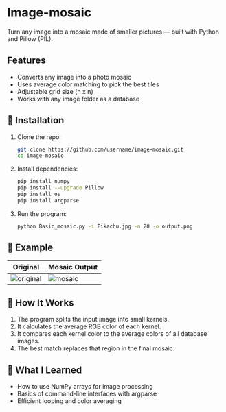# Image-mosaic
Turn any image into a mosaic made of smaller pictures — built with Python and Pillow (PIL).
##  Features
- Converts any image into a photo mosaic
- Uses average color matching to pick the best tiles
- Adjustable grid size (n x n)
- Works with any image folder as a database
## 🧩 Installation

1. Clone the repo:
   ```bash
   git clone https://github.com/username/image-mosaic.git
   cd image-mosaic
2. Install dependencies:
   ```bash
   pip install numpy
   pip install --upgrade Pillow
   pip install os
   pip install argparse
3. Run the program:
   ```bash
   python Basic_mosaic.py -i Pikachu.jpg -n 20 -o output.png

## 📸 Example
| Original | Mosaic Output |
|-----------|---------------|
| ![original](/Pikachu.jpg) | ![mosaic](output.png) |
## 🧠 How It Works
1. The program splits the input image into small kernels.
2. It calculates the average RGB color of each kernel.
3. It compares each kernel color to the average colors of all database images.
4. The best match replaces that region in the final mosaic.

## 🧠 What I Learned
- How to use NumPy arrays for image processing
- Basics of command-line interfaces with argparse
- Efficient looping and color averaging

